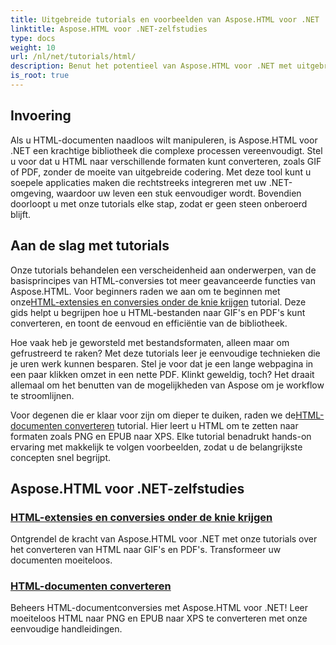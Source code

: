 ```yaml
---
title: Uitgebreide tutorials en voorbeelden van Aspose.HTML voor .NET
linktitle: Aspose.HTML voor .NET-zelfstudies
type: docs
weight: 10
url: /nl/net/tutorials/html/
description: Benut het potentieel van Aspose.HTML voor .NET met uitgebreide tutorials over documentconversie en -extensies, speciaal voor ontwikkelaars en liefhebbers.
is_root: true
---
```

## Invoering

Als u HTML-documenten naadloos wilt manipuleren, is Aspose.HTML voor .NET een krachtige bibliotheek die complexe processen vereenvoudigt. Stel u voor dat u HTML naar verschillende formaten kunt converteren, zoals GIF of PDF, zonder de moeite van uitgebreide codering. Met deze tool kunt u soepele applicaties maken die rechtstreeks integreren met uw .NET-omgeving, waardoor uw leven een stuk eenvoudiger wordt. Bovendien doorloopt u met onze tutorials elke stap, zodat er geen steen onberoerd blijft.

## Aan de slag met tutorials

 Onze tutorials behandelen een verscheidenheid aan onderwerpen, van de basisprincipes van HTML-conversies tot meer geavanceerde functies van Aspose.HTML. Voor beginners raden we aan om te beginnen met onze[HTML-extensies en conversies onder de knie krijgen](./mastering-html-extensions-and-conversions/) tutorial. Deze gids helpt u begrijpen hoe u HTML-bestanden naar GIF's en PDF's kunt converteren, en toont de eenvoud en efficiëntie van de bibliotheek. 

Hoe vaak heb je geworsteld met bestandsformaten, alleen maar om gefrustreerd te raken? Met deze tutorials leer je eenvoudige technieken die je uren werk kunnen besparen. Stel je voor dat je een lange webpagina in een paar klikken omzet in een nette PDF. Klinkt geweldig, toch? Het draait allemaal om het benutten van de mogelijkheden van Aspose om je workflow te stroomlijnen.

 Voor degenen die er klaar voor zijn om dieper te duiken, raden we de[HTML-documenten converteren](./converting-html-documents/) tutorial. Hier leert u HTML om te zetten naar formaten zoals PNG en EPUB naar XPS. Elke tutorial benadrukt hands-on ervaring met makkelijk te volgen voorbeelden, zodat u de belangrijkste concepten snel begrijpt. 

## Aspose.HTML voor .NET-zelfstudies
### [HTML-extensies en conversies onder de knie krijgen](./mastering-html-extensions-and-conversions/)
Ontgrendel de kracht van Aspose.HTML voor .NET met onze tutorials over het converteren van HTML naar GIF's en PDF's. Transformeer uw documenten moeiteloos.
### [HTML-documenten converteren](./converting-html-documents/)
Beheers HTML-documentconversies met Aspose.HTML voor .NET! Leer moeiteloos HTML naar PNG en EPUB naar XPS te converteren met onze eenvoudige handleidingen.